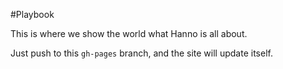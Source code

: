 #Playbook

This is where we show the world what Hanno is all about.

Just push to this `gh-pages` branch, and the site will update itself.
